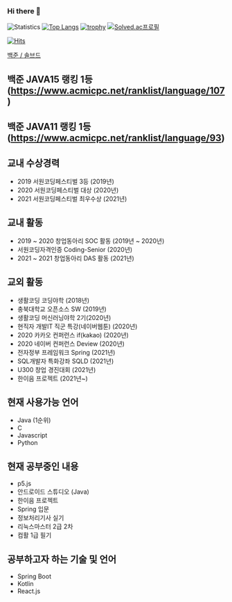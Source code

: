 ### Hi there 👋

![Statistics](https://github-readme-stats.vercel.app/api?username=lms0806&show_icons=true)
[![Top Langs](https://github-readme-stats.vercel.app/api/top-langs/?username=lms0806&layout=compact&langs_count=8)](https://github.com/anuraghazra/github-readme-stats)
[![trophy](https://github-profile-trophy.vercel.app/?username=lms0806&theme=chalk&row=1&column=7)](https://github.com/ryo-ma/github-profile-trophy)
[![Solved.ac프로필](http://mazassumnida.wtf/api/generate_badge?boj={handle})](https://solved.ac/lms0806)

[![Hits](https://hits.seeyoufarm.com/api/count/incr/badge.svg?url=https%3A%2F%2Fgithub.com%2Flms0806)](https://hits.seeyoufarm.com)

<a href="https://www.acmicpc.net/user/lms0806">백준 / </a>
<a href="https://solved.ac/profile/lms0806">솔브드</a>

## 백준 JAVA15 랭킹 1등(https://www.acmicpc.net/ranklist/language/107)
## 백준 JAVA11 랭킹 1등(https://www.acmicpc.net/ranklist/language/93)

## 교내 수상경력
 - 2019 서원코딩페스티벌 3등 (2019년)
 - 2020 서원코딩페스티벌 대상 (2020년)
 - 2021 서원코딩페스티벌 최우수상 (2021년)

## 교내 활동
 - 2019 ~ 2020 창업동아리 SOC 활동 (2019년 ~ 2020년)
 - 서원코딩자격인증 Coding-Senior (2020년)
 - 2021 ~ 2021 창업동아리 DAS 활동 (2021년)

## 교외 활동
 - 생활코딩 코딩야학 (2018년)
 - 충북대학교 오픈소스 SW (2019년)
 - 생활코딩 머신러닝야학 2기(2020년)
 - 현직자 개발IT 직군 특강(네이버웹툰) (2020년)
 - 2020 카카오 컨퍼런스 if(kakao) (2020년)
 - 2020 네이버 컨퍼런스 Deview (2020년)
 - 전자정부 프레임워크 Spring (2021년)
 - SQL개발자 특화강좌 SQLD (2021년)
 - U300 창업 경진대회 (2021년)
 - 한이음 프로젝트 (2021년~)

## 현재 사용가능 언어
 - Java (1순위)
 - C
 - Javascript
 - Python 

## 현재 공부중인 내용
 - p5.js
 - 안드로이드 스튜디오 (Java)
 - 한이음 프로젝트
 - Spring 입문
 - 정보처리기사 실기
 - 리눅스마스터 2급 2차
 - 컴활 1급 필기

## 공부하고자 하는 기술 및 언어
 - Spring Boot
 - Kotlin
 - React.js

<!--
**lms0806/lms0806** is a ✨ _special_ ✨ repository because its `README.md` (this file) appears on your GitHub profile.

Here are some ideas to get you started:

- 🔭 I’m currently working on ...
- 🌱 I’m currently learning ...
- 👯 I’m looking to collaborate on ...
- 🤔 I’m looking for help with ...
- 💬 Ask me about ...
- 📫 How to reach me: ...
- 😄 Pronouns: ...
- ⚡ Fun fact: ...
-->
